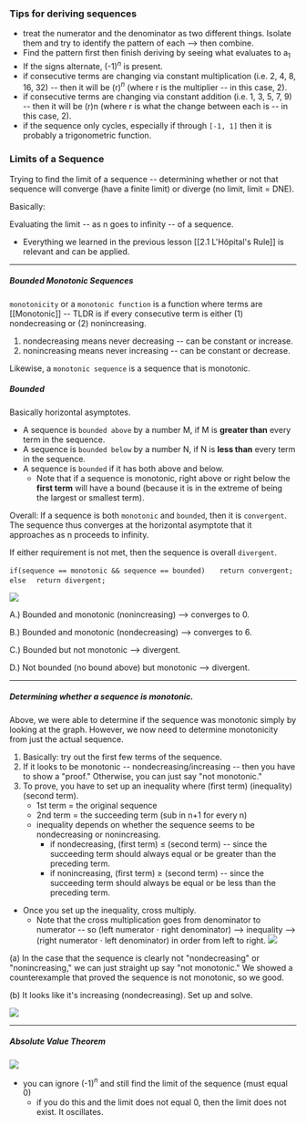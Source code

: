 ### Tips for deriving sequences

* treat the numerator and the denominator as two different things. Isolate them and try to identify the pattern of each --> then combine.
* Find the pattern first then finish deriving by seeing what evaluates to a$_1$ 
* If the signs alternate, (-1)$^n$ is present.
* if consecutive terms are changing via constant multiplication (i.e. 2, 4, 8, 16, 32) -- then it will be (r)$^n$ (where r is the multiplier -- in this case, 2).
* if consecutive terms are changing via constant addition (i.e. 1, 3, 5, 7, 9) -- then it will be (r)n (where r is what the change between each is -- in this case, 2).
* if the sequence only cycles, especially if through `[-1, 1]` then it is probably a trigonometric function.
### Limits of a Sequence

Trying to find the limit of a sequence  -- determining whether or not that sequence will converge (have a finite limit) or diverge (no limit, limit = DNE).

Basically:

Evaluating the limit -- as n goes to infinity -- of a sequence.

* Everything we learned in the previous lesson [[2.1 L'Hôpital's Rule]] is relevant and can be applied.

---
##### Bounded Monotonic Sequences

`monotonicity` or a `monotonic function` is a function where terms are [[Monotonic]] -- TLDR is if every consecutive term is either (1) nondecreasing or (2) nonincreasing.

1. nondecreasing means never decreasing -- can be constant or increase.
2. nonincreasing means never increasing -- can be constant or decrease. 

Likewise, a `monotonic sequence` is a sequence that is monotonic.

##### Bounded

Basically horizontal asymptotes.

* A sequence is `bounded above` by a number M, if M is **greater than** every term in the sequence.
* A sequence is `bounded below` by a number N, if N is **less than** every term in the sequence.
* A sequence is `bounded` if it has both above and below.
	* Note that if a sequence is monotonic, right above or right below the **first term** will have a bound (because it is in the extreme of being the largest or smallest term).

Overall:
If a sequence is both `monotonic` and `bounded`, then it is `convergent`. The sequence thus converges at the horizontal asymptote that it approaches as n proceeds to infinity.

If either requirement is not met, then the sequence is overall `divergent`.

`if(sequence == monotonic && sequence == bounded)`
`   return convergent;`
`else`
`  return divergent;`

**![](https://lh7-rt.googleusercontent.com/docsz/AD_4nXdE18bm_jVcNIXRZNfEbVcJI0tIZoQWYULaj3uQkH2hvVhz1kprkflH6ailT_ly1UaWCuT5SjruobJaBZ0NKBpGSPlCYk7uoBCSglxWgti2AsXhPYbaPPH4vYVBmLWl5h4GtC91C0zgZkZGh-D64VRu-cMR?key=ziQWJHwTLKgUkvIHN9PDPw)**

A.) Bounded and monotonic (nonincreasing) --> converges to 0.

B.) Bounded and monotonic (nondecreasing) --> converges to 6.

C.) Bounded but not monotonic --> divergent.

D.) Not bounded (no bound above) but monotonic --> divergent.

---
##### Determining whether a sequence is monotonic.

Above, we were able to determine if the sequence was monotonic simply by looking at the graph. However, we now need to determine monotonicity from just the actual sequence.

1. Basically: try out the first few terms of the sequence.
2. If it looks to be monotonic -- nondecreasing/increasing -- then you have to show a  "proof." Otherwise, you can just say "not monotonic."
3. To prove, you have to set up an inequality where (first term) (inequality) (second term).
	* 1st term = the original sequence
	* 2nd term = the succeeding term (sub in n+1 for every n)
	* inequality depends on whether the sequence seems to be nondecreasing or nonincreasing.
		* if nondecreasing, (first term) ≤ (second term) -- since the succeeding term should always equal or be greater than the preceding term.
		* if nonincreasing, (first term) ≥ (second term) -- since the succeeding term should always be equal or be less than the preceding term. 
* Once you set up the inequality, cross multiply.
	* Note that the cross multiplication goes from denominator to numerator -- so (left numerator ⋅ right denominator) --> inequality --> (right numerator ⋅ left denominator) in order from left to right.
**![](https://lh7-rt.googleusercontent.com/docsz/AD_4nXdDwnF5wBYjWTC-a5gd5-Iot49A4S5eRNZ5CqPqcHRjOL9cwYUChmMLSh_dOlS4Ht7CU3p2b2xeL-J-9T5Lhjwlw3aEZ-tuO1X6ZY5w76aEjvY4wETO8rMXPXDya87rhxMnrq1Ol1olYi57bqIbuCl7m89V?key=ziQWJHwTLKgUkvIHN9PDPw)**

(a) In the case that the sequence is clearly not "nondecreasing" or "nonincreasing," we can just straight up say "not monotonic." We showed a counterexample that proved the sequence is not monotonic, so we good.

(b) It looks like it's increasing (nondecreasing). Set up and solve.

**![](https://lh7-rt.googleusercontent.com/docsz/AD_4nXf7dRAcXeW3XcJ_7wUXnuoEpIf06FuPKQA1ovYEHvJj_bCQ3qmW-tFgMsNVOtUW6rB8TI0Pt2Q8MkKCwoc_Pw8qAurPo24M3kVdvtOLN_hSrdz28Y9Xj0RWR9lxWcUD-qC0LaTz2PT1gC5V8vYoj08m-Ri1?key=ziQWJHwTLKgUkvIHN9PDPw)**


---

##### Absolute Value Theorem

**![](https://lh7-rt.googleusercontent.com/docsz/AD_4nXd06ciDMCK73AyaOyeURR0uo6QM0wDKEnMXYbiJc4xORsEc0VS4H5dxa2C2mE865MlRhwoSMaMxi9EBArSbEEqj6Uu_XQsm5ER88shrk-d2knsxp5-NHPkNKnaxUk93G5gQmk-0LSF3fi47GJL-lG72NLmL?key=ziQWJHwTLKgUkvIHN9PDPw)**

* you can ignore (-1)$^n$ and still find the limit of the sequence (must equal 0)
	* if you do this and the limit does not equal 0, then the limit does not exist. It oscillates.


